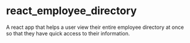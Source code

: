 # react_employee_directory
A react app that helps a user view their entire employee directory at once so that they have quick access to their information. 
